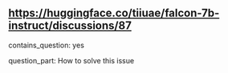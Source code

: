 ## https://huggingface.co/tiiuae/falcon-7b-instruct/discussions/87

contains_question: yes

question_part: How to solve this issue